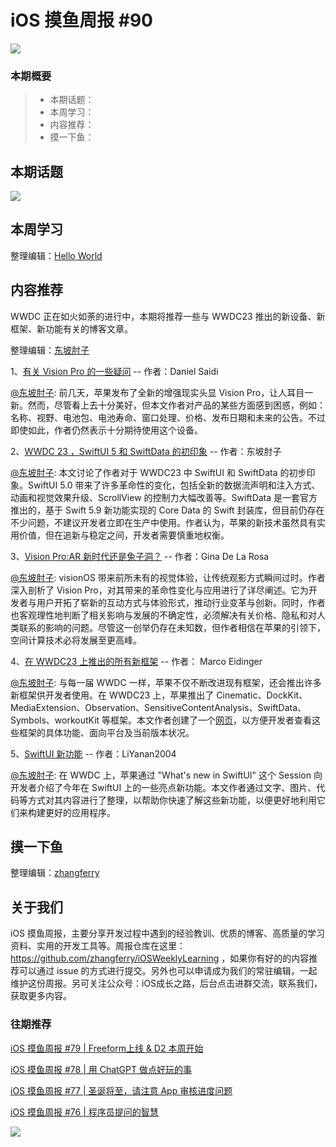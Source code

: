 # iOS 摸鱼周报 #90

![](https://cdn.zhangferry.com/Images/moyu_weekly_cover.jpeg)

### 本期概要

> * 本期话题：
> * 本周学习：
> * 内容推荐：
> * 摸一下鱼：

## 本期话题

![](https://cdn.zhangferry.com/Images/85-ios16-ipados16.png)

## 本周学习

整理编辑：[Hello World](https://juejin.cn/user/2999123453164605/posts)



## 内容推荐

WWDC 正在如火如荼的进行中，本期将推荐一些与 WWDC23 推出的新设备、新框架、新功能有关的博客文章。

整理编辑：[东坡肘子](https://www.fatbobman.com/)

1、[有关 Vision Pro 的一些疑问](https://danielsaidi.com/blog/2023/06/05/vision-pro "有关 Vision Pro 的一些疑问") -- 作者：Daniel Saidi

[@东坡肘子](https://www.fatbobman.com/): 前几天，苹果发布了全新的增强现实头显 Vision Pro，让人耳目一新。然而，尽管看上去十分美好，但本文作者对产品的某些方面感到困惑，例如：名称、视野、电池包、电池寿命、窗口处理、价格、发布日期和未来的公告。不过即使如此，作者仍然表示十分期待使用这个设备。

2、[WWDC 23 ，SwiftUI 5 和 SwiftData 的初印象](https://www.fatbobman.com/posts/impressions-of-WWDC23/ "WWDC23 ，SwiftUI 和 SwiftData 的初印象") -- 作者：东坡肘子

[@东坡肘子](https://www.fatbobman.com/): 本文讨论了作者对于 WWDC23 中 SwiftUI 和 SwiftData 的初步印象。SwiftUI 5.0 带来了许多革命性的变化，包括全新的数据流声明和注入方式、动画和视觉效果升级、ScrollView 的控制力大幅改善等。SwiftData 是一套官方推出的，基于 Swift 5.9 新功能实现的 Core Data 的 Swift 封装库，但目前仍存在不少问题，不建议开发者立即在生产中使用。作者认为，苹果的新技术虽然具有实用价值，但在追新与稳定之间，开发者需要慎重地权衡。

3、[Vision Pro:AR 新时代还是兔子洞？](https://www.kodeco.com/40607837-apple-vision-pro-a-new-era-or-ar-rabbit-hole "Vision Pro:AR 新时代还是兔子洞？") -- 作者：Gina De La Rosa

[@东坡肘子](https://www.fatbobman.com/): visionOS 带来前所未有的视觉体验，让传统观影方式瞬间过时。作者深入剖析了 Vision Pro，对其带来的革命性变化与应用进行了详尽阐述。它为开发者与用户开拓了崭新的互动方式与体验形式，推动行业变革与创新。同时，作者也客观理性地判断了相关影响与发展的不确定性，必须解决有关价格、隐私和对人类联系的影响的问题。尽管这一创举仍存在未知数，但作者相信在苹果的引领下，空间计算技术必将发展至更高峰。

4、[在 WWDC23 上推出的所有新框架](https://blog.eidinger.info/all-new-frameworks-presented-at-wwdc23 "在 WWDC23 上推出的所有新框架") -- 作者：
Marco Eidinger

[@东坡肘子](https://www.fatbobman.com/): 与每一届 WWDC 一样，苹果不仅不断改进现有框架，还会推出许多新框架供开发者使用。在 WWDC23 上，苹果推出了 Cinematic、DockKit、MediaExtension、Observation、SensitiveContentAnalysis、SwiftData、Symbols、workoutKit 等框架。本文作者创建了一个[网页](marcoeidinger.github.io/appleframeworks)，以方便开发者查看这些框架的具体功能、面向平台及当前版本状况。

5、[SwiftUI 新功能](https://liyanan2004.github.io/wwdc-23-whats-new-in-swiftui/ "SwiftUI 新功能") -- 作者：LiYanan2004

[@东坡肘子](https://www.fatbobman.com/): 在 WWDC 上，苹果通过 "What's new in SwiftUI" 这个 Session 向开发者介绍了今年在 SwiftUI 上的一些亮点新功能。本文作者通过文字、图片、代码等方式对其内容进行了整理，以帮助你快速了解这些新功能，以便更好地利用它们来构建更好的应用程序。 


## 摸一下鱼

整理编辑：[zhangferry](https://zhangferry.com)



## 关于我们

iOS 摸鱼周报，主要分享开发过程中遇到的经验教训、优质的博客、高质量的学习资料、实用的开发工具等。周报仓库在这里：https://github.com/zhangferry/iOSWeeklyLearning ，如果你有好的的内容推荐可以通过 issue 的方式进行提交。另外也可以申请成为我们的常驻编辑，一起维护这份周报。另可关注公众号：iOS成长之路，后台点击进群交流，联系我们，获取更多内容。

### 往期推荐

[iOS 摸鱼周报 #79 | Freeform上线 & D2 本周开始](https://mp.weixin.qq.com/s/HdEhmXt60853tzM6xiVUwA)

[iOS 摸鱼周报 #78 |  用 ChatGPT 做点好玩的事 ](https://mp.weixin.qq.com/s/27J4NguYRsxYWmff_6iDcg)

[iOS 摸鱼周报 #77 | 圣诞将至，请注意 App 审核进度问题](https://mp.weixin.qq.com/s/yYdGO1kRcwQJ3-z-aavHYA)

[iOS 摸鱼周报 #76 | 程序员提问的智慧](https://mp.weixin.qq.com/s/5chb-a9u7VMdLis1FG6B6Q)

![](https://cdn.zhangferry.com/Images/WechatIMG384.jpeg)
